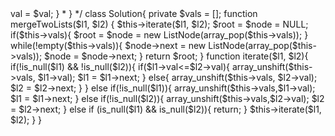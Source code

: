 <?php
/**
 * Definition for a singly-linked list.
 * class ListNode {
 *     public $val = 0;
 *     public $next = null;
 *     function __construct($val) { $this->val = $val; }
 * }
 */
class Solution{
	private $vals = [];
    function mergeTwoLists($l1, $l2) {
        $this->iterate($l1, $l2);
        $root = $node = NULL;
        if($this->vals){
            $root = $node = new ListNode(array_pop($this->vals));
        }
        while(!empty($this->vals)){
            $node->next = new ListNode(array_pop($this->vals));
            $node = $node->next;
        }
        return $root;
    }

    function iterate($l1, $l2){
        if(!is_null($l1) && !is_null($l2)){
            if($l1->val<=$l2->val){
                array_unshift($this->vals, $l1->val);
                $l1 = $l1->next;
            }
            else{
                array_unshift($this->vals, $l2->val);
                $l2 = $l2->next;
            }
        }
        else if(!is_null($l1)){
            array_unshift($this->vals,$l1->val);
            $l1 = $l1->next;
        }
        else if(!is_null($l2)){
            array_unshift($this->vals,$l2->val);
            $l2 = $l2->next;
        }
        else if (is_null($l1) && is_null($l2)){
            return;
        }
        $this->iterate($l1, $l2);
    }
}
